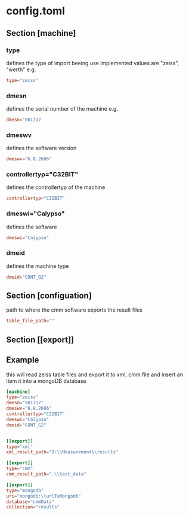 # config.toml

## Section \[machine\] 

### type
defines the type of import beeing use 
implemented values are "zeiss", "werth" e.g.
``` toml
type="zeiss"
```


### dmesn
defines the serial number of the machine e.g.
``` toml
dmesn="501717
```

### dmeswv
defines the software version
``` toml
dmeswv="6.8.2606"
```

### controllertyp="C32BIT"
defines the controllertyp of the machine
``` toml
controllertyp="C32BIT"
```

### dmeswi="Calypso"
defines the software
``` toml
dmeswi="Calypso"
```

### dmeid
defines the machine type
``` toml
dmeid="CONT_G2"
```


## Section \[configuation\]
path to where the cmm software exports the result files
``` toml
table_file_path=""
```


## Section \[\[export\]\]



## Example
this will read zeiss table files and export it to xml, cmm file and insert an item it into a mongoDB database

``` toml
[machine]
type="zeiss"
dmesn="501717"
dmeswv="6.8.2606"
controllertyp="C32BIT"
dmeswi="Calypso"
dmeid="CONT_G2"


[[export]]
type="xml"
xml_result_path="O:\\Measurement\\results"

[[export]]
type="cmm"
cmm_result_path=".\\test_data"

[[export]]
type="mongodb"
uri="mongodb:\\urlToMongodb"
database="cmmData"
collection="results"

```

